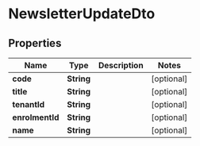 

# NewsletterUpdateDto


## Properties

| Name | Type | Description | Notes |
|------------ | ------------- | ------------- | -------------|
|**code** | **String** |  |  [optional] |
|**title** | **String** |  |  [optional] |
|**tenantId** | **String** |  |  [optional] |
|**enrolmentId** | **String** |  |  [optional] |
|**name** | **String** |  |  [optional] |



